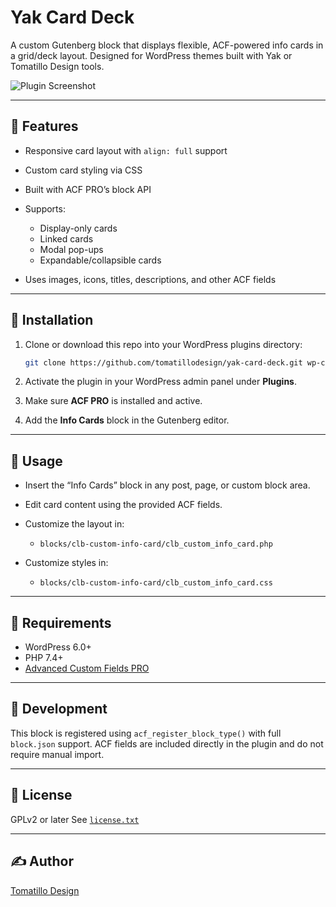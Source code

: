 # Yak Card Deck

A custom Gutenberg block that displays flexible, ACF-powered info cards in a grid/deck layout. Designed for WordPress themes built with Yak or Tomatillo Design tools.

![Plugin Screenshot](https://github.com/tomatillodesign/yak-card-deck/assets/screenshot-1.png) <!-- Replace with actual screenshot URL if needed -->

---

## 🧹 Features

* Responsive card layout with `align: full` support
* Custom card styling via CSS
* Built with ACF PRO’s block API
* Supports:

  * Display-only cards
  * Linked cards
  * Modal pop-ups
  * Expandable/collapsible cards
* Uses images, icons, titles, descriptions, and other ACF fields

---

## 🚀 Installation

1. Clone or download this repo into your WordPress plugins directory:

   ```bash
   git clone https://github.com/tomatillodesign/yak-card-deck.git wp-content/plugins/yak-card-deck
   ```

2. Activate the plugin in your WordPress admin panel under **Plugins**.

3. Make sure **ACF PRO** is installed and active.

4. Add the **Info Cards** block in the Gutenberg editor.

---

## 🧠 Usage

* Insert the “Info Cards” block in any post, page, or custom block area.
* Edit card content using the provided ACF fields.
* Customize the layout in:

  * `blocks/clb-custom-info-card/clb_custom_info_card.php`
* Customize styles in:

  * `blocks/clb-custom-info-card/clb_custom_info_card.css`

---

## 📆 Requirements

* WordPress 6.0+
* PHP 7.4+
* [Advanced Custom Fields PRO](https://www.advancedcustomfields.com/)

---

## 💪 Development

This block is registered using `acf_register_block_type()` with full `block.json` support. ACF fields are included directly in the plugin and do not require manual import.

---

## 📄 License

GPLv2 or later
See [`license.txt`](license.txt)

---

## ✍️ Author

[Tomatillo Design](https://github.com/tomatillodesign)
